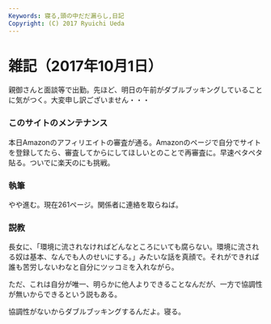```yaml
---
Keywords: 寝る,頭の中だだ漏らし,日記
Copyright: (C) 2017 Ryuichi Ueda
---
```


# 雑記（2017年10月1日）

親御さんと面談等で出勤。先ほど、明日の午前がダブルブッキングしていることに気がつく。大変申し訳ございません・・・

### このサイトのメンテナンス

本日Amazonのアフィリエイトの審査が通る。Amazonのページで自分でサイトを登録してたら、審査してからにしてほしいとのことで再審査に。早速ペタペタ貼る。ついでに楽天のにも挑戦。

### 執筆

やや進む。現在261ページ。関係者に連絡を取らねば。

### 説教

長女に、「環境に流されなければどんなところにいても腐らない。環境に流される奴は基本、なんでも人のせいにする。」みたいな話を真顔で。それができれば誰も苦労しないわなと自分にツッコミを入れながら。

ただ、これは自分が唯一、明らかに他人よりできることなんだが、一方で協調性が無いからできるという説もある。



協調性がないからダブルブッキングするんだよ。寝る。
